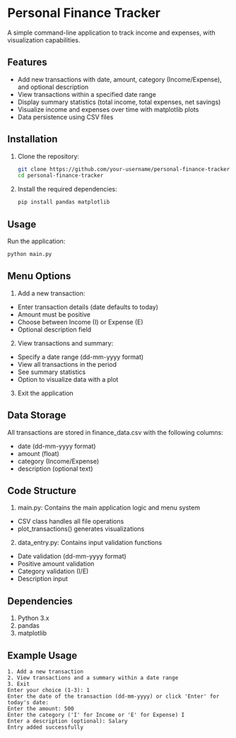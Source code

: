 # Personal Finance Tracker

A simple command-line application to track income and expenses, with visualization capabilities.

## Features

- Add new transactions with date, amount, category (Income/Expense), and optional description
- View transactions within a specified date range
- Display summary statistics (total income, total expenses, net savings)
- Visualize income and expenses over time with matplotlib plots
- Data persistence using CSV files

## Installation

1. Clone the repository:
   ```bash
   git clone https://github.com/your-username/personal-finance-tracker.git
   cd personal-finance-tracker
   ```
2. Install the required dependencies:
   ```bash
   pip install pandas matplotlib
   ```

## Usage

Run the application:
  ```bash
  python main.py
  ```
## Menu Options
1. Add a new transaction:
- Enter transaction details (date defaults to today)
- Amount must be positive
- Choose between Income (I) or Expense (E)
- Optional description field

2. View transactions and summary:
- Specify a date range (dd-mm-yyyy format)
- View all transactions in the period
- See summary statistics
- Option to visualize data with a plot

3. Exit the application

## Data Storage
All transactions are stored in finance_data.csv with the following columns:
- date (dd-mm-yyyy format)
- amount (float)
- category (Income/Expense)
- description (optional text)

## Code Structure
1. main.py: Contains the main application logic and menu system
- CSV class handles all file operations
- plot_transactions() generates visualizations

2. data_entry.py: Contains input validation functions
- Date validation (dd-mm-yyyy format)
- Positive amount validation
- Category validation (I/E)
- Description input

## Dependencies
1. Python 3.x
2. pandas
3. matplotlib

## Example Usage
```text
1. Add a new transaction
2. View transactions and a summary within a date range
3. Exit
Enter your choice (1-3): 1
Enter the date of the transaction (dd-mm-yyyy) or click 'Enter' for today's date: 
Enter the amount: 500
Enter the category ('I' for Income or 'E' for Expense) I
Enter a description (optional): Salary
Entry added successfully
```
